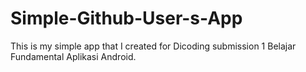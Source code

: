 # Simple-Github-User-s-App
This is my simple app that I created for Dicoding submission 1 Belajar Fundamental Aplikasi Android. 
